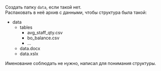 Создать папку `data`, если такой нет. \
Распаковать в неё архив с данными, чтобы структура была такой:
* data
  * tables
    * avg_staff_qty.csv
    * bo_balance.csv
    * ...
  * data.docx
  * data.xslx

Именование соблюдать не нужно, написал для понимания структуры.